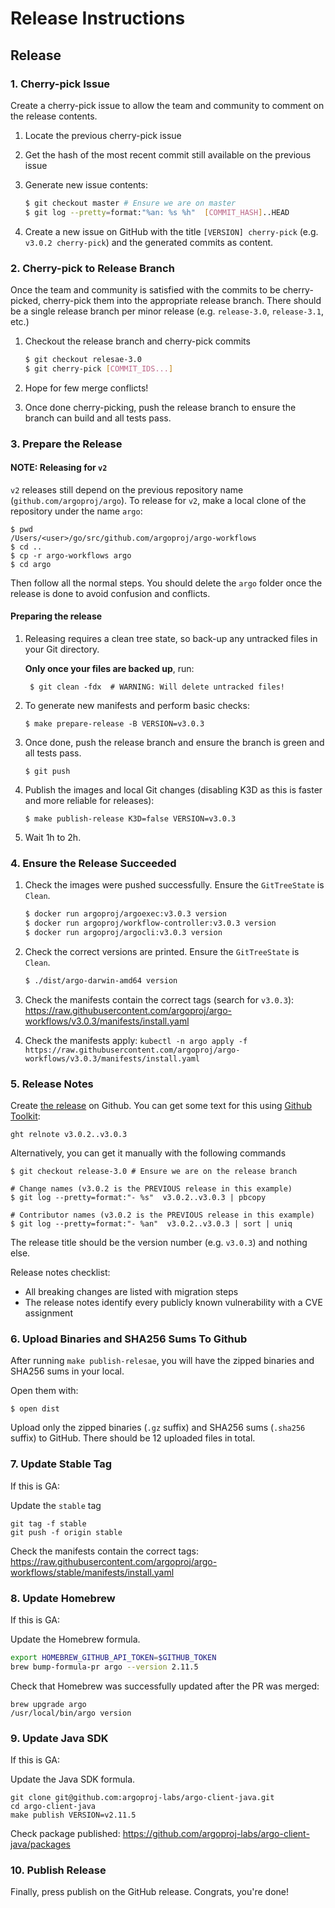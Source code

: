 # Release Instructions

## Release

### 1. Cherry-pick Issue

Create a cherry-pick issue to allow the team and community to comment on the release contents.

1. Locate the previous cherry-pick issue
2. Get the hash of the most recent commit still available on the previous issue
3. Generate new issue contents:
    
    ```sh
    $ git checkout master # Ensure we are on master
    $ git log --pretty=format:"%an: %s %h"  [COMMIT_HASH]..HEAD
    ```
4. Create a new issue on GitHub with the title `[VERSION] cherry-pick` (e.g. `v3.0.2 cherry-pick`) and the generated commits
as content.

### 2. Cherry-pick to Release Branch

Once the team and community is satisfied with the commits to be cherry-picked, cherry-pick them into the appropriate
release branch. There should be a single release branch per minor release (e.g. `release-3.0`, `release-3.1`, etc.)

1. Checkout the release branch and cherry-pick commits

    ```sh
    $ git checkout relesae-3.0
    $ git cherry-pick [COMMIT_IDS...]
    ```

2. Hope for few merge conflicts!

3. Once done cherry-picking, push the release branch to ensure the branch can build and all tests pass.

### 3. Prepare the Release

#### NOTE: Releasing for `v2`

`v2` releases still depend on the previous repository name (`github.com/argoproj/argo`). To release for `v2`,
make a local clone of the repository under the name `argo`:

```shell
$ pwd
/Users/<user>/go/src/github.com/argoproj/argo-workflows
$ cd ..
$ cp -r argo-workflows argo
$ cd argo
```

Then follow all the normal steps. You should delete the `argo` folder once the release is done to avoid confusion and conflicts.

#### Preparing the release

1. Releasing requires a clean tree state, so back-up any untracked files in your Git directory.
   
   **Only once your files are backed up**, run:
      ```shell
       $ git clean -fdx  # WARNING: Will delete untracked files!
      ```

2. To generate new manifests and perform basic checks:
   
      ```shell
      $ make prepare-release -B VERSION=v3.0.3
      ```

3. Once done, push the release branch and ensure the branch is green and all tests pass.

      ```shell
      $ git push
      ```

4. Publish the images and local Git changes (disabling K3D as this is faster and more reliable for releases):

      ```shell
      $ make publish-release K3D=false VERSION=v3.0.3
      ```

5. Wait 1h to 2h.

### 4. Ensure the Release Succeeded

1. Check the images were pushed successfully. Ensure the `GitTreeState` is `Clean`.
   ```sh
   $ docker run argoproj/argoexec:v3.0.3 version
   $ docker run argoproj/workflow-controller:v3.0.3 version
   $ docker run argoproj/argocli:v3.0.3 version
   ```
   
1. Check the correct versions are printed. Ensure the `GitTreeState` is `Clean`.
   ```sh
   $ ./dist/argo-darwin-amd64 version
   ```

1. Check the manifests contain the correct tags (search for `v3.0.3`): https://raw.githubusercontent.com/argoproj/argo-workflows/v3.0.3/manifests/install.yaml

1. Check the manifests apply: `kubectl -n argo apply -f https://raw.githubusercontent.com/argoproj/argo-workflows/v3.0.3/manifests/install.yaml`

### 5. Release Notes

Create [the release](https://github.com/argoproj/argo-workflows/releases) on Github. You can get some text for this using [Github Toolkit](https://github.com/alexec/github-toolkit):

    ght relnote v3.0.2..v3.0.3

Alternatively, you can get it manually with the following commands

```shell
$ git checkout release-3.0 # Ensure we are on the release branch

# Change names (v3.0.2 is the PREVIOUS release in this example)
$ git log --pretty=format:"- %s"  v3.0.2..v3.0.3 | pbcopy  

# Contributor names (v3.0.2 is the PREVIOUS release in this example)
$ git log --pretty=format:"- %an"  v3.0.2..v3.0.3 | sort | uniq
```

The release title should be the version number (e.g. `v3.0.3`) and nothing else.

Release notes checklist:

* All breaking changes are listed with migration steps
* The release notes identify every publicly known vulnerability with a CVE assignment

### 6. Upload Binaries and SHA256 Sums To Github

After running `make publish-relesae`, you will have the zipped binaries and SHA256 sums in your local.

Open them with:

```shell
$ open dist
```

Upload only the zipped binaries (`.gz` suffix) and SHA256 sums (`.sha256` suffix) to GitHub. There should be 12 uploaded files in total.

### 7. Update Stable Tag

If this is GA:

Update the `stable` tag

```
git tag -f stable
git push -f origin stable
```

Check the manifests contain the correct tags: https://raw.githubusercontent.com/argoproj/argo-workflows/stable/manifests/install.yaml

### 8. Update Homebrew

If this is GA:

Update the Homebrew formula.

```bash
export HOMEBREW_GITHUB_API_TOKEN=$GITHUB_TOKEN
brew bump-formula-pr argo --version 2.11.5
```

Check that Homebrew was successfully updated after the PR was merged:
 
 ```
 brew upgrade argo
 /usr/local/bin/argo version
 ```

### 9. Update Java SDK

If this is GA:

Update the Java SDK formula.

```
git clone git@github.com:argoproj-labs/argo-client-java.git
cd argo-client-java
make publish VERSION=v2.11.5
```

Check package published: https://github.com/argoproj-labs/argo-client-java/packages

### 10. Publish Release

Finally, press publish on the GitHub release. Congrats, you're done!